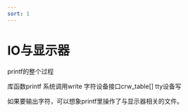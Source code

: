 ```yaml
---
sort: 1
---
```

# IO与显示器

printf的整个过程

库函数printf 系统调用write 字符设备接口crw_table[] tty设备写

如果要输出字符，可以想象printf里操作了与显示器相关的文件。






